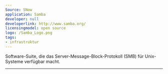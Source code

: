 ```yaml
---
Source: SNow
application: Samba
developer: null
developerlink: http://www.samba.org/
licensingmodel: open source
logo: /Samba_Logo.png
tags:
- infrastruktur
---
```

Software-Suite, die das Server-Message-Block-Protokoll (SMB) für Unix-Systeme verfügbar macht.

---
